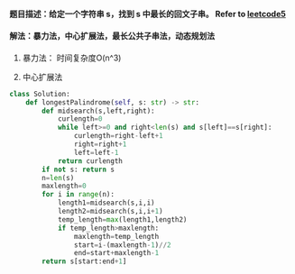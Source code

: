 #### 题目描述：给定一个字符串 s，找到 s 中最长的回文子串。 Refer to [leetcode5](https://leetcode-cn.com/problems/longest-palindromic-substring/)
#### 解法：暴力法，中心扩展法，最长公共子串法，动态规划法

1. 暴力法： 时间复杂度O(n^3)

2. 中心扩展法
```python
class Solution:
    def longestPalindrome(self, s: str) -> str:
        def midsearch(s,left,right):
            curlength=0
            while left>=0 and right<len(s) and s[left]==s[right]:
                curlength=right-left+1
                right=right+1
                left=left-1
            return curlength
        if not s: return s
        n=len(s)
        maxlength=0
        for i in range(n):
            length1=midsearch(s,i,i)
            length2=midsearch(s,i,i+1)
            temp_length=max(length1,length2)
            if temp_length>maxlength:
                maxlength=temp_length
                start=i-(maxlength-1)//2
                end=start+maxlength-1
        return s[start:end+1]
```
